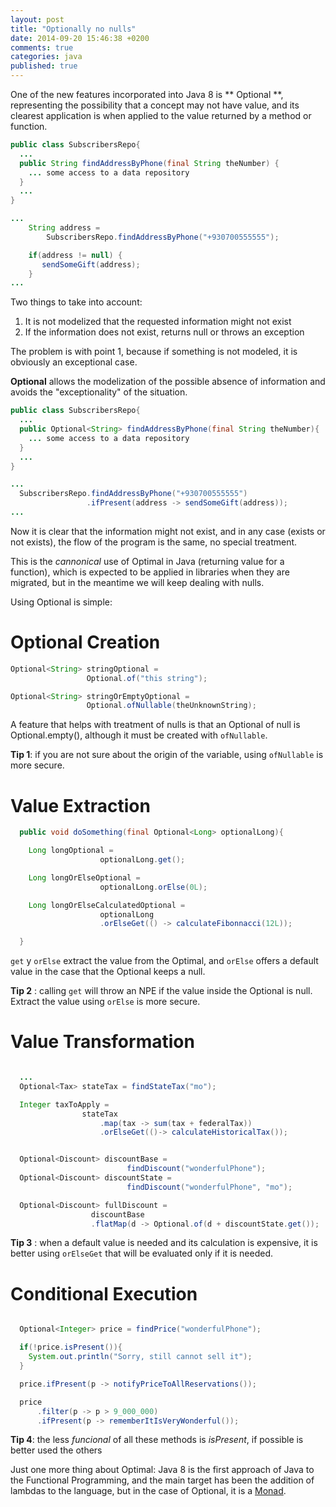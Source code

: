 ```yaml
---
layout: post
title: "Optionally no nulls"
date: 2014-09-20 15:46:38 +0200
comments: true
categories: java
published: true
---
```


One of the new features incorporated into Java 8 is ** Optional **, representing the
possibility that a concept may not have value, and its clearest application is
when applied to the value returned by a method or function.

``` java
public class SubscribersRepo{
  ...
  public String findAddressByPhone(final String theNumber) {
    ... some access to a data repository
  }
  ...
}

...
    String address =
        SubscribersRepo.findAddressByPhone("+930700555555");

    if(address != null) {
       sendSomeGift(address);
    }
...

```
Two things to take into account:

  1. It is not modelized that the requested information might not exist
  2. If the information does not exist, returns null or throws an exception

The problem is with point 1, because if something is not modeled, it is obviously an exceptional case.

**Optional** allows the modelization of the possible absence of information and avoids the "exceptionality" of the situation.

``` java
public class SubscribersRepo{
  ...
  public Optional<String> findAddressByPhone(final String theNumber){
    ... some access to a data repository
  }
  ...
}

...
  SubscribersRepo.findAddressByPhone("+930700555555")
                 .ifPresent(address -> sendSomeGift(address));
...
```
Now it is clear that the information might not exist, and in any case (exists or not exists), the flow of the
program is the same, no special treatment.

<!-- more -->

This is the _cannonical_ use of Optimal in Java (returning value for a function),
which is expected to be applied in libraries when they are migrated,
but in the meantime we will keep dealing with nulls.

Using Optional is simple:

# Optional Creation


``` java
Optional<String> stringOptional =
                 Optional.of("this string");

Optional<String> stringOrEmptyOptional =
                 Optional.ofNullable(theUnknownString);
```
A feature that helps with treatment of nulls is that an Optional of null is Optional.empty(),
although it must be created with ```ofNullable```.

**Tip 1**: if you  are not sure about the origin of the variable, using ```ofNullable``` is more secure.

# Value Extraction


``` java
  public void doSomething(final Optional<Long> optionalLong){

    Long longOptional =
                    optionalLong.get();

    Long longOrElseOptional =
                    optionalLong.orElse(0L);

    Long longOrElseCalculatedOptional =
                    optionalLong
                    .orElseGet(() -> calculateFibonnacci(12L));

  }
```
<code>get</code> y ```orElse``` extract the value from the Optimal, and ```orElse```
offers a default value in the case that the Optional keeps a null.

**Tip 2** : calling ```get``` will throw an NPE if the value inside the Optional is null. Extract the
value using ```orElse``` is more secure.

# Value Transformation

``` java

  ...
  Optional<Tax> stateTax = findStateTax("mo");

  Integer taxToApply =  
                stateTax
                    .map(tax -> sum(tax + federalTax))
                    .orElseGet(()-> calculateHistoricalTax());


  Optional<Discount> discountBase =
                          findDiscount("wonderfulPhone");
  Optional<Discount> discountState =
                          findDiscount("wonderfulPhone", "mo");

  Optional<Discount> fullDiscount =
                  discountBase
                  .flatMap(d -> Optional.of(d + discountState.get());

```

**Tip 3** : when a default value is needed and its calculation is expensive, it is better using
<code>orElseGet</code> that will be evaluated only if it is needed.

# Conditional Execution

``` java

  Optional<Integer> price = findPrice("wonderfulPhone");

  if(!price.isPresent()){
    System.out.println("Sorry, still cannot sell it");
  }

  price.ifPresent(p -> notifyPriceToAllReservations());

  price
      .filter(p -> p > 9_000_000)
      .ifPresent(p -> rememberItIsVeryWonderful());
```

**Tip 4**: the less _funcional_ of all these methods is _isPresent_, if possible is better used the others


Just one more thing about Optimal: Java 8 is the first approach of Java to the Functional Programming,
and the main target has been the addition of lambdas to the language, but in the case of Optional,
it is a [Monad](https://gist.github.com/ms-tg/7420496).
